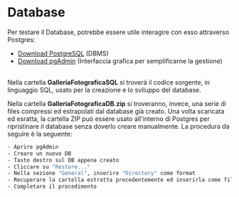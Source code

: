 # Database

Per testare il Database, potrebbe essere utile interagire con esso attraverso Postgres:
- [Download PostgreSQL](https://www.postgresql.org/download/) (DBMS)
- [Download pgAdmin](https://www.pgadmin.org/download/) (Interfaccia grafica per semplificarne la gestione)

\
Nella cartella **GalleriaFotograficaSQL** si troverà il codice sorgente, in linguaggio SQL, usato per la creazione e lo sviluppo del database.

Nella cartella **GalleriaFotograficaDB.zip** si troveranno, invece, una serie di files compressi ed estrapolati dal database già creato. Una volta scaricata ed
esratta, la cartella ZIP può essere usato all'interno di Postgres per ripristinare il database senza doverlo creare manualmente. La procedura da seguire è la seguente:

```bash
- Aprire pgAdmin
- Creare un nuovo DB
- Tasto destro sul DB appena creato
- Cliccare su "Restore..."
- Nella sezione "General", inserire "Directory" come format
- Recuperare la cartella estratta precedentemente ed inserirla come filename
- Completare il procedimento
```
